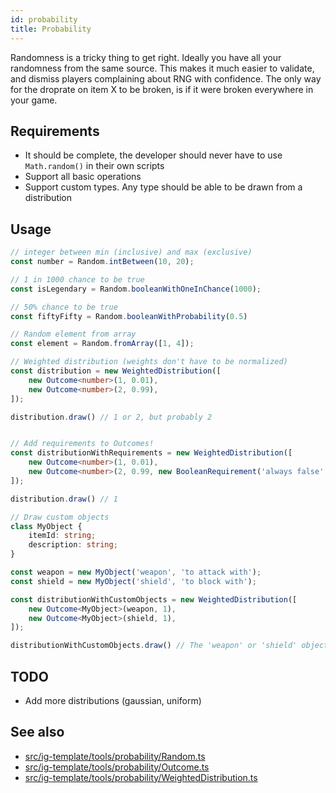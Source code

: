 ```yaml
---
id: probability
title: Probability
---
```


<!--- Introduction text, can be a bit personal -->
Randomness is a tricky thing to get right. Ideally you have all your randomness from the same source. This makes it much
easier to validate, and dismiss players complaining about RNG with confidence. The only way for the droprate on item X
to be broken, is if it were broken everywhere in your game.

## Requirements

- It should be complete, the developer should never have to use `Math.random()` in their own scripts
- Support all basic operations
- Support custom types. Any type should be able to be drawn from a distribution

## Usage
```ts
// integer between min (inclusive) and max (exclusive)
const number = Random.intBetween(10, 20);

// 1 in 1000 chance to be true
const isLegendary = Random.booleanWithOneInChance(1000);

// 50% chance to be true
const fiftyFifty = Random.booleanWithProbability(0.5)

// Random element from array
const element = Random.fromArray([1, 4]);

// Weighted distribution (weights don't have to be normalized)
const distribution = new WeightedDistribution([
    new Outcome<number>(1, 0.01),
    new Outcome<number>(2, 0.99),
]);

distribution.draw() // 1 or 2, but probably 2


// Add requirements to Outcomes!
const distributionWithRequirements = new WeightedDistribution([
    new Outcome<number>(1, 0.01),
    new Outcome<number>(2, 0.99, new BooleanRequirement('always false', () => false)),
]);

distribution.draw() // 1

// Draw custom objects
class MyObject {
    itemId: string;
    description: string;
}

const weapon = new MyObject('weapon', 'to attack with');
const shield = new MyObject('shield', 'to block with');

const distributionWithCustomObjects = new WeightedDistribution([
    new Outcome<MyObject>(weapon, 1),
    new Outcome<MyObject>(shield, 1),
]);

distributionWithCustomObjects.draw() // The 'weapon' or 'shield' object
```

## TODO
- Add more distributions (gaussian, uniform)

## See also
- [src/ig-template/tools/probability/Random.ts](https://github.com/123ishaTest/igt-library/blob/master/src/ig-template/tools/probability/Random.ts)
- [src/ig-template/tools/probability/Outcome.ts](https://github.com/123ishaTest/igt-library/blob/master/src/ig-template/tools/probability/Outcome.ts)
- [src/ig-template/tools/probability/WeightedDistribution.ts](https://github.com/123ishaTest/igt-library/blob/master/src/ig-template/tools/probability/WeightedDistribution.ts)
